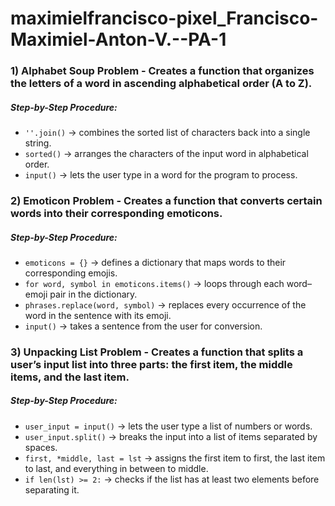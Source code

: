 # maximielfrancisco-pixel_Francisco-Maximiel-Anton-V.--PA-1
### 1) Alphabet Soup Problem - Creates a function that organizes the letters of a word in ascending alphabetical order (A to Z).
##### Step-by-Step Procedure:
- `''.join()` → combines the sorted list of characters back into a single string.
- `sorted()` → arranges the characters of the input word in alphabetical order.
- `input()` → lets the user type in a word for the program to process.

### 2) Emoticon Problem - Creates a function that converts certain words into their corresponding emoticons.
##### Step-by-Step Procedure:
- `emoticons = {}` → defines a dictionary that maps words to their corresponding emojis.
- `for word, symbol in emoticons.items()` → loops through each word–emoji pair in the dictionary.
- `phrases.replace(word, symbol)` → replaces every occurrence of the word in the sentence with its emoji.
- `input()` → takes a sentence from the user for conversion.

### 3) Unpacking List Problem - Creates a function that splits a user’s input list into three parts: the first item, the middle items, and the last item.
##### Step-by-Step Procedure:
- `user_input = input()` → lets the user type a list of numbers or words.
- `user_input.split()` → breaks the input into a list of items separated by spaces.
- `first, *middle, last = lst` → assigns the first item to first, the last item to last, and everything in between to middle.
- `if len(lst) >= 2:` → checks if the list has at least two elements before separating it.


